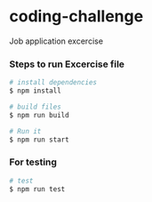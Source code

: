 # coding-challenge
Job application excercise 

### Steps to run Excercise file

``` bash
# install dependencies
$ npm install

# build files
$ npm run build

# Run it
$ npm run start
```

### For testing
``` bash
# test 
$ npm run test
```
